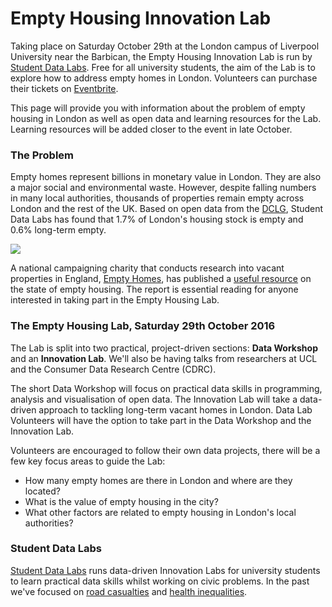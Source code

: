 # Empty Housing Innovation Lab

Taking place on Saturday October 29th at the London campus of Liverpool University near the Barbican, the Empty Housing Innovation Lab is run by [Student Data Labs](https://studentdatalabs.com). Free for all university students, the aim of the Lab is to explore how to address empty homes in London. Volunteers can purchase their tickets on [Eventbrite](https://www.eventbrite.co.uk/e/empty-housing-innovation-lab-tickets-27443479185).

This page will provide you with information about the problem of empty housing in London as well as open data and learning resources for the Lab. Learning resources will be added closer to the event in late October.

### The Problem
Empty homes represent billions in monetary value in London. They are also a major social and environmental waste. However, despite falling numbers in many local authorities, thousands of properties remain empty across London and the rest of the UK. Based on open data from the [DCLG](https://www.gov.uk/government/statistical-data-sets/live-tables-on-dwelling-stock-including-vacants), Student Data Labs has found that 1.7% of London's housing stock is empty and 0.6% long-term empty.

![](https://studentdatalabs.files.wordpress.com/2016/10/screen-shot-2016-10-21-at-03-01-14.png)

A national campaigning charity that conducts research into vacant properties in England, [Empty Homes](http://www.emptyhomes.com/), has published a [useful resource](http://www.emptyhomes.com/wp-content/uploads/2011/05/Empty-Homes-in-England-Final-September-2016.pdf) on the state of empty housing. The report is essential reading for anyone interested in taking part in the Empty Housing Lab.

### The Empty Housing Lab, Saturday 29th October 2016
The Lab is split into two practical, project-driven sections: <b>Data Workshop</b> and an <b>Innovation Lab</b>. We'll also be having talks from researchers at UCL and the Consumer Data Research Centre (CDRC).

The short Data Workshop will focus on practical data skills in programming, analysis and visualisation of open data. The Innovation Lab will take a data-driven approach to tackling long-term vacant homes in London. Data Lab Volunteers will have the option to take part in the Data Workshop and the Innovation Lab.

Volunteers are encouraged to follow their own data projects, there will be a few key focus areas to guide the Lab:
+ How many empty homes are there in London and where are they located?
+ What is the value of empty housing in the city?
+ What other factors are related to empty housing in London's local authorities?

### Student Data Labs
[Student Data Labs](https://studentdatalabs.com) runs data-driven Innovation Labs for university students to learn practical data skills whilst working on civic problems. In the past we've focused on [road casualties](https://github.com/StudentDataLabs/VisionZeroInnovationLab) and [health inequalities](https://github.com/StudentDataLabs/HealthInnovationLab).
